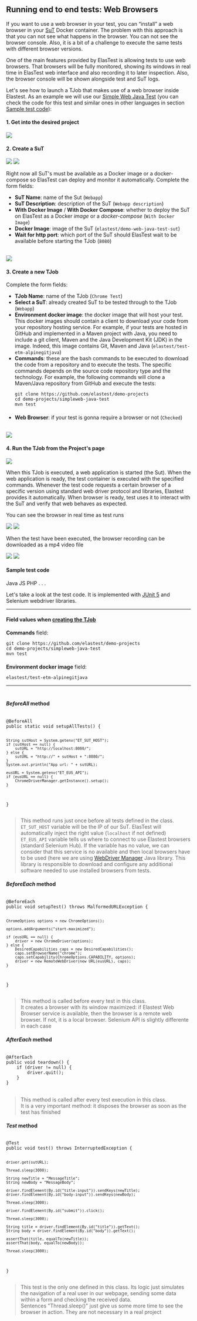 <div class="range range-xs-left">
<div class="cell-xs-10 cell-lg-6 text-md-left inset-md-right-80 cell-lg-push-1 offset-top-50 offset-lg-top-0">
<h2 id="content" class="h1">Running end to end tests: Web Browsers</h2>
<div class="offset-top-30 offset-md-top-50">
</div>
</div>
</div>

If you want to use a web browser in your test, you can “install” a web browser in your [SuT](/fundamentals/core-concepts/) Docker container. The problem with this approach is that you can not see what happens in the browser. You can not see the browser console. Also, it is a bit of a challenge to execute the same tests with different browser versions.

One of the main features provided by ElasTest is allowing tests to use web browsers. That browsers will be fully monitored, showing its windows in real time in ElasTest web interface and also recording it to later inspection. Also, the browser console will be shown alongside test and SuT logs.



Let's see how to launch a TJob that makes use of a web browser inside Elastest. As an example we will use our <a href="https://github.com/elastest/demo-projects/tree/master/simpleweb-java-test" target="_blank">Simple Web Java Test</a> (you can check the code for this test and similar ones in other languages in section [Sample test code](#sample-test-code)):

<h4 class="holder-subtitle link-top">1. Get into the desired project</h4>

<div class="docs-gallery inline-block">
    <a data-fancybox="gallery-1-1" href="/docs/testing/images/e2eRest1.png"><img class="img-responsive img-wellcome" src="/docs/testing/images/e2eRest1.png"/></a>
</div>

<h4 class="holder-subtitle link-top">2. Create a SuT</h4>

<div class="docs-gallery inline-block">
    <a data-fancybox="gallery-1-2" href="/docs/testing/images/e2eRest2.png"><img class="img-responsive img-wellcome" src="/docs/testing/images/e2eRest2.png"/></a>
    <a data-fancybox="gallery-1-2" href="/docs/testing/images/e2eRest3.png"><img class="img-responsive img-wellcome" src="/docs/testing/images/e2eRest3.png"/></a>
</div>

<p>
Right now all SuT's must be available as a Docker image or a docker-compose so ElasTest can deploy and monitor it automatically. Complete the form fields:
</p>

<ul>
    <li><strong>SuT Name</strong>: name of the Sut (<code>Webapp</code>)</li>
    <li><strong>SuT Description</strong>: description of the SuT (<code>Webapp description</code>)</li>
    <li><strong>With Docker Image</strong> / <strong>With Docker Compose</strong>: whether to deploy the SuT on ElasTest as a Docker <i>image</i> or a <i>docker-compose</i> (<code>With Docker Image</code>)</li>
    <li><strong>Docker Image</strong>: image of the SuT (<code>elastest/demo-web-java-test-sut</code>)</li>
    <li><strong>Wait for http port</strong>: which port of the SuT should ElasTest wait to be available before starting the TJob (<code>8080</code>)</li>
</ul>

<br>

<div class="docs-gallery inline-block">
    <a data-fancybox="gallery-1-2" href="/docs/testing/images/e2eRest4.png"><img class="img-responsive img-wellcome" src="/docs/testing/images/e2eRest4.png"/></a>
</div>

<h4 id="3-create-a-new-tjob" class="holder-subtitle link-top">3. Create a new TJob</h4>

Complete the form fields:

<ul>
<li><strong>TJob Name</strong>: name of the TJob (<code>Chrome Test</code>)</li>
<li><strong>Select a SuT</strong>: already created SuT to be tested through to the TJob (<code>Webapp</code>)</li>
<li><strong>Environment docker image</strong>: the docker image that will host your test. This docker images should contain a client to download your code from your repository hosting service. For example, if your tests are hosted in GitHub and implemented in a Maven project with Java, you need to include a git client, Maven and the Java Development Kit (JDK) in the image. Indeed, this image contains Git, Maven and Java (<code>elastest/test-etm-alpinegitjava</code>)</li>
<!-- Modify when all images are available for testing with different hostsing services and technologies: Java, Maven, Pyhton, Ruby, Node... -->
<li><strong>Commands</strong>: these are the bash commands to be executed to download the code from a repository and to execute the tests. The specific commands depends on the source code repository type and the technology. For example, the following commands will clone a Maven/Java repository from GitHub and execute the tests:
<pre style="margin-bottom: 20px !important"><code>git clone https://github.com/elastest/demo-projects
cd demo-projects/simpleweb-java-test
mvn test</code></pre>
</li>
<li><strong>Web Browser</strong>: if your test is gonna require a browser or not (<code>Checked</code>)</li>
</ul>

<br>

<div class="docs-gallery inline-block">
    <a data-fancybox="gallery-1-3" href="/docs/testing/images/e2eRest5.png"><img class="img-responsive img-wellcome" src="/docs/testing/images/e2eRest5.png"/></a>
</div>

<h4 class="holder-subtitle link-top">4. Run the TJob from the Project's page</h4>

<div class="docs-gallery inline-block">
    <a data-fancybox="gallery-1-4" href="/docs/testing/images/5.png"><img class="img-responsive img-wellcome" src="/docs/testing/images/5.png"/></a>
</div>

<p>
When this TJob is executed, a web application is started (the Sut). When the web application is ready, the test container is executed with the specified commands. Whenever the test code requests a certain browser of a specific version using standard web driver protocol and libraries, Elastest provides it automatically. When browser is ready, test uses it to interact with the SuT and verify that web behaves as expected.
</p>

<p>You can see the browser in real time as test runs</p>
<div class="docs-gallery inline-block">
    <a data-fancybox="gallery-1-5" href="/docs/testing/images/e2eWeb1.png"><img class="img-responsive img-wellcome" src="/docs/testing/images/e2eWeb1.png"/></a>
    <a data-fancybox="gallery-1-5" href="/docs/testing/images/e2eWeb2.png"><img class="img-responsive img-wellcome" src="/docs/testing/images/e2eWeb2.png"/></a>
</div>

<p>When the test have been executed, the browser recording can be downloaded as a mp4 video file</p>
<div class="docs-gallery inline-block">
    <a data-fancybox="gallery-1-6" href="/docs/testing/images/e2eWeb3.png"><img class="img-responsive img-wellcome" src="/docs/testing/images/e2eWeb3.png"/></a>
    <a data-fancybox="gallery-1-6" href="/docs/testing/images/e2eWeb4.png"><img class="img-responsive img-wellcome" src="/docs/testing/images/e2eWeb4.png"/></a>
</div>

<h4 id="sample-test-code" class="holder-subtitle link-top">Sample test code</h4>

<div class="badges-menu noselectionable">
    <span id="java-test-btn" class="badge badge-default my-badge selected">Java</span>
    <span id="js-test-btn" class="badge badge-default my-badge">JS</span>
    <span class="badge badge-default my-badge my-badge-disabled">PHP</span>
    <span class="badge badge-default my-badge my-badge-disabled">. . .</span>
</div>

<div id="java-test" class="lang-section">

<p>Let's take a look at the test code. It is implemented with <a href="http://junit.org/junit5/" target="_blank">JUnit 5</a> and Selenium webdriver libraries.</p>

<hr>

<h4>Field values when <a href="#3-create-a-new-tjob">creating the TJob</a></h4>

<p><strong>Commands</strong> field:</p>

<pre style="margin-bottom: 20px !important"><code>git clone https://github.com/elastest/demo-projects
cd demo-projects/simpleweb-java-test
mvn test</code></pre>

<p><strong>Environment docker image</strong> field:</p>

<code>elastest/test-etm-alpinegitjava</code>

<hr>

<div class="row" style="margin-top: 40px">


<div class="col-md-6">
<h4><i>BeforeAll</i> method</h4>
<pre>
<code class="java">
@BeforeAll
public static void setupAllTests() {

    String sutHost = System.getenv("ET_SUT_HOST");
    if (sutHost == null) {
        sutURL = "http://localhost:8080/";
    } else {
        sutURL = "http://" + sutHost + ":8080/";
    }
    System.out.println("App url: " + sutURL);
    
    eusURL = System.getenv("ET_EUS_API");
    if (eusURL == null) {
        ChromeDriverManager.getInstance().setup();
    }
}
</code>
</pre>
<blockquote>This method runs just once before all tests defined in the class.<br><code>ET_SUT_HOST</code> variable will be the IP of our SuT. ElasTest will automatically inject the right value (<code>localhost</code> if not defined)<br><code>ET_EUS_API</code> variable tells us where to connect to use Elastest browsers (standard Selenium Hub). If the variable has no value, we can consider that this service is no available and then local browsers have to be used (here we are using <a href="https://github.com/bonigarcia/webdrivermanager" target="_blank">WebDriver Manager</a> Java library. This library is responsible to download and configure any additional software needed to use installed browsers from tests.
</blockquote>
</div>

<div class="col-md-6">
<h4><i>BeforeEach</i> method</h4>
<pre>
<code class="java">
@BeforeEach
public void setupTest() throws MalformedURLException {

    ChromeOptions options = new ChromeOptions();
    
    options.addArguments("start-maximized");
    
    if (eusURL == null) {
        driver = new ChromeDriver(options);
    } else {			
        DesiredCapabilities caps = new DesiredCapabilities();
        caps.setBrowserName("chrome");
        caps.setCapability(ChromeOptions.CAPABILITY, options);					
        driver = new RemoteWebDriver(new URL(eusURL), caps);
    }
}
</code>
</pre>
<blockquote>This method is called before every test in this class.<br> It creates a browser with its window maximized: if Elastest Web Browser service is available, then the browser is a remote web browser. If not, it is a local browser. Selenium API is slightly differente in each case</blockquote>
</div>
</div>

<div class="row" style="margin-top: 20px">

<div class="col-md-6">
<h4><i>AfterEach</i> method</h4>
<pre>
<code class="java">
@AfterEach
public void teardown() {
    if (driver != null) {
        driver.quit();
    }
}
</code>
</pre>
<blockquote>This method is called after every test execution in this class.<br>It is a very important method: it disposes the browser as soon as the test has finished</blockquote>
</div>

<div class="col-md-6">
<h4><i>Test</i> method</h4>
<pre>
<code class="java">
@Test
public void test() throws InterruptedException {

    driver.get(sutURL);

    Thread.sleep(3000);

    String newTitle = "MessageTitle";
    String newBody = "MessageBody";

    driver.findElement(By.id("title-input")).sendKeys(newTitle);
    driver.findElement(By.id("body-input")).sendKeys(newBody);

    Thread.sleep(3000);

    driver.findElement(By.id("submit")).click();

    Thread.sleep(3000);

    String title = driver.findElement(By.id("title")).getText();
    String body = driver.findElement(By.id("body")).getText();

    assertThat(title, equalTo(newTitle));
    assertThat(body, equalTo(newBody));

    Thread.sleep(3000);
}
</code>
</pre>
<blockquote>This test is the only one defined in this class. Its logic just simulates the navigation of a real user in our webpage, sending some data within a form and checking the received data.<br>Sentences "Thread.sleep()" just give us some more time to see the browser in action. They are not necessary in a real project</blockquote>
</div>
</div>
</div>

<div id="js-test" class="lang-section" hidden>

<p>Let's take a look at the test code. It is implemented in JavaScript with <a href="https://mochajs.org/" target="_blank">mocha</a>, <a href="http://chaijs.com/" target="_blank">chai</a> and Selenium webdriver libraries.</p>

<hr>

<h4>Field values when <a href="#3-create-a-new-tjob">creating the TJob</a></h4>

<p><strong>Commands</strong> field:</p>

<pre style="margin-bottom: 20px !important"><code>git clone https://github.com/elastest/demo-projects
cd demo-projects/simpleweb-js-test
npm install
npm test</code></pre>

<p><strong>Environment docker image</strong> field:</p>

<code>elastest/demo-env-node</code>

<hr>

<div class="row" style="margin-top: 40px">

<div class="col-md-6">
<h4><i>before</i> method</h4>
<pre>
<code class="javascript">
before(() => {
    var sutHost = process.env.ET_SUT_HOST;
    if (!sutHost) {
        sutURL = "http://localhost:8080/";
    } else {
        sutURL = "http://" + sutHost + ":8080/";
    }
    console.log("App url: " + sutURL);

    eusURL = process.env.ET_EUS_API;
});
</code>
</pre>
<blockquote>This method runs just once before all tests defined in the class.<br><code>ET_SUT_HOST</code> variable will be the IP of our SuT. ElasTest will automatically inject the right value (<code>localhost</code> if not defined)<br><code>ET_EUS_API</code> variable tells us where to connect to use Elastest browsers (standard Selenium Hub)</blockquote>
</div>

<div class="col-md-6">
<h4><i>beforeEach</i> method</h4>
<pre>
<code class="javascript">
beforeEach(() => {
    var options = new chrome.Options();
    options.addArguments("start-maximized");

    var browserBuilder = new webdriver.Builder().forBrowser("chrome");
    browserBuilder.setChromeOptions(options);

    if (eusURL) {
        console.log("Using ElasTest browser ("+eusURL+")");
        browserBuilder.usingServer(eusURL);
    } else {
        console.log("Using local browser");  
    }
    driver = browserBuilder.build();

    console.log("Chrome browser created");
});
</code>
</pre>
<blockquote>This method is called before every test in this class.<br> It creates a browser with its window maximized: if Elastest Web Browser service is available, then the browser is a remote web browser. If not, it is a local browser. Selenium API is slightly differente in each case</blockquote>
</div>

</div>

<div class="row" style="margin-top: 20px">
<div class="col-md-6">
<h4><i>Test</i> method</h4>
<pre>
<code class="javascript">
describe("Web page", () => {
    it("should add message", async function() {
        this.timeout(30000);

        driver.get(sutURL);

        var newTitle = "MessageTitle";
        var newBody = "MessageBody";

        driver.findElement(By.id("title-input")).sendKeys(newTitle);
        driver.findElement(By.id("body-input")).sendKeys(newBody);

        driver.findElement(By.id("submit")).click();

        var title = driver.findElement(By.id("title")).getText();
        var body = driver.findElement(By.id("body")).getText();

        assert.equal(await title, newTitle);
        assert.equal(await body, newBody);

        driver.quit();
    })
})
</code>
</pre>
<blockquote>This test is the only one defined in this class. Its logic just simulates the navigation of a real user in our webpage, sending some data within a form and checking the received data</blockquote>
</div>
</div>
</div>







<script>
$('#java-test-btn').click(function(event) {
  activateBadge('java-test');
});
$('#js-test-btn').click(function(event) {
  activateBadge('js-test');
});

function activateBadge(sectionName) {
  $('.lang-section').hide();
  $('#' + sectionName).show();
  $('.selected').removeClass('selected');
  $('#' + sectionName + '-btn').addClass('selected');
  window.location.hash = sectionName.replace('-test', '');
}

var langSections = [
  'java',
  'js'
];

window.onload = function() {
  var hash = window.location.hash.replace('#', '');
  if (langSections.indexOf(hash) > -1) {
    activateBadge(hash + '-test');
  }
}
</script>

<script src="//code.jquery.com/jquery-3.2.1.min.js"></script>
<link rel="stylesheet" href="https://cdnjs.cloudflare.com/ajax/libs/fancybox/3.2.5/jquery.fancybox.min.css" />
<script src="https://cdnjs.cloudflare.com/ajax/libs/fancybox/3.2.5/jquery.fancybox.min.js"></script>

<script>
var galleries = $('div.docs-gallery');
for (var i = 1; i <= galleries.length; i++) {
    $().fancybox({
    selector : '[data-fancybox="gallery-' + i + '"]',
    infobar : true,
    arrows : false,
    loop: false,
    protect: true,
    transitionEffect: 'slide',
    buttons : [
        'close'
    ],
    clickOutside : 'close',
    clickSlide   : 'close',
  });
}
</script>
